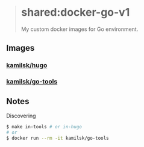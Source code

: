 > # shared:docker-go-v1
>
> My custom docker images for Go environment.

## Images

### [kamilsk/hugo](https://hub.docker.com/r/kamilsk/hugo/)

### [kamilsk/go-tools](https://hub.docker.com/r/kamilsk/go-tools/)

## Notes

Discovering

```bash
$ make in-tools # or in-hugo
# or
$ docker run --rm -it kamilsk/go-tools
```
